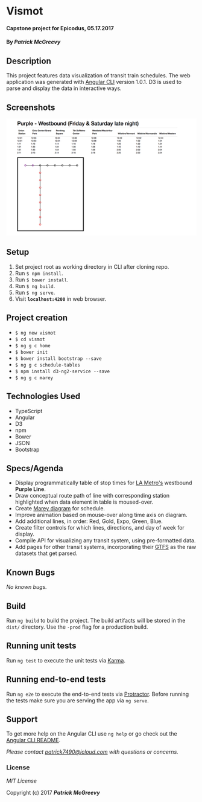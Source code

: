# Vismot

#### Capstone project for Epicodus, 05.17.2017

#### By _**Patrick McGreevy**_

## Description
This project features data visualization of transit train schedules. The web application was generated with [Angular CLI](https://github.com/angular/angular-cli) version 1.0.1. D3 is used to parse and display the data in interactive ways.

## Screenshots
![Time-table with map](/readme_screenshots/screenshot-1.png)

## Setup
1. Set project root as working directory in CLI after cloning repo.
2. Run `$ npm install`.
3. Run `$ bower install`.
4. Run `$ ng build`.
5. Run `$ ng serve`.
6. Visit **`localhost:4200`**  in web browser.


## Project creation

* `$ ng new vismot`
* `$ cd vismot`
* `$ ng g c home`
* `$ bower init`
* `$ bower install bootstrap --save`
* `$ ng g c schedule-tables`
* `$ npm install d3-ng2-service --save`
* `$ ng g c marey`


## Technologies Used

* TypeScript
* Angular
* D3
* npm
* Bower
* JSON
* Bootstrap


## Specs/Agenda
* Display programmatically table of stop times for [LA Metro's](https://www.metro.net/) westbound **Purple Line**.
* Draw conceptual route path of line with corresponding station highlighted when data element in table is moused-over.
* Create [Marey diagram](https://sphysics.wordpress.com/11-u-physics/kinematics/paris-lyon-1885-train-schedule/) for schedule.
* Improve animation based on mouse-over along time axis on diagram.
* Add additional lines, in order: Red, Gold, Expo, Green, Blue.
* Create filter controls for which lines, directions, and day of week for display.
* Compile API for visualizing any transit system, using pre-formatted data.
* Add pages for other transit systems, incorporating their [GTFS](https://developers.google.com/transit/gtfs/) as the raw datasets that get parsed.

## Known Bugs

_No known bugs._


## Build

Run `ng build` to build the project. The build artifacts will be stored in the `dist/` directory. Use the `-prod` flag for a production build.

## Running unit tests

Run `ng test` to execute the unit tests via [Karma](https://karma-runner.github.io).

## Running end-to-end tests

Run `ng e2e` to execute the end-to-end tests via [Protractor](http://www.protractortest.org/).
Before running the tests make sure you are serving the app via `ng serve`.


## Support

To get more help on the Angular CLI use `ng help` or go check out the [Angular CLI README](https://github.com/angular/angular-cli/blob/master/README.md).

_Please contact patrick7490@icloud.com with questions or concerns._


### License

*MIT License*

Copyright (c) 2017 _**Patrick McGreevy**_
